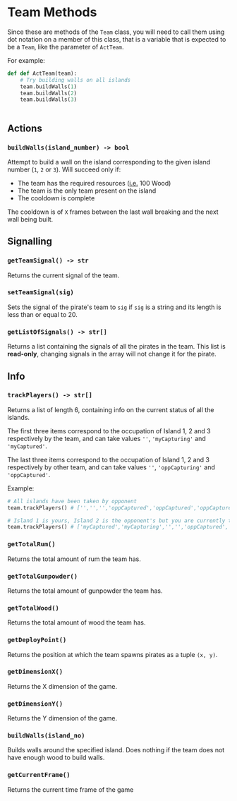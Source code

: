 # Team Methods

Since these are methods of the `Team` class, you will need to call them using dot notation on a member of this class, that is a variable that is expected to be a `Team`, like the parameter of `ActTeam`.

For example:
```py
def def ActTeam(team):
    # Try building walls on all islands
    team.buildWalls(1)
    team.buildWalls(2)
    team.buildWalls(3)
    
```

## Actions

### `buildWalls(island_number) -> bool`
Attempt to build a wall on the island corresponding to the given island number (`1`, `2` or `3`). Will succeed only if: 
- The team has the required resources (<u>i.e.</u> 100 Wood)
- The team is the only team present on the island
- The cooldown is complete 

The cooldown is of `X` frames between the last wall breaking and the next wall being built.

## Signalling

### `getTeamSignal() -> str`
Returns the current signal of the team.

### `setTeamSignal(sig)`
Sets the signal of the pirate's team to `sig` if `sig` is a string and its length is less than or equal to 20.

### `getListOfSignals() -> str[]`
Returns a list containing the signals of all the pirates in the team.
This list is **read-only**, changing signals in the array will not change it for the pirate.

## Info

### `trackPlayers() -> str[]`
Returns a list of length 6, containing info on the current status of all the islands.

The first three items correspond to the occupation of Island 1, 2 and 3 respectively by the team, and can take values `''`, `'myCapturing'` and `'myCaptured'`.

The last three items correspond to the occupation of Island 1, 2 and 3 respectively by other team, and can take values `''`, `'oppCapturing'` and `'oppCaptured'`.

Example:
```py
# All islands have been taken by opponent
team.trackPlayers() # ['','','','oppCaptured','oppCaptured','oppCaptured']

# Island 1 is yours, Island 2 is the opponent's but you are currently trying to capture it
team.trackPlayers() # ['myCaptured','myCapturing','','','oppCaptured','']
```

### `getTotalRum()`
Returns the total amount of rum the team has.

### `getTotalGunpowder()`
Returns the total amount of gunpowder the team has.

### `getTotalWood()`
Returns the total amount of wood the team has.

### `getDeployPoint()`
Returns the position at which the team spawns pirates as a tuple `(x, y)`. 

### `getDimensionX()`
Returns the X dimension of the game.

### `getDimensionY()`
Returns the Y dimension of the game.

### `buildWalls(island_no)`
Builds walls around the specified island. Does nothing if the team does not have enough wood to build walls.

### `getCurrentFrame()`
Returns the current time frame of the game